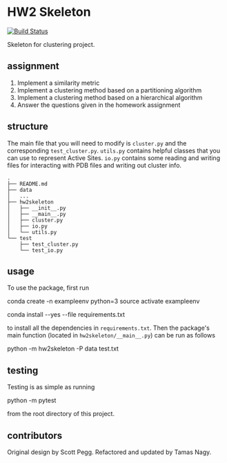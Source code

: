 # HW2 Skeleton

[![Build Status](https://travis-ci.org/stephaniewanko/bmi203_hw2_wankowicz.svg?branch=master)](https://travis-ci.org/stephaniewanko/bmi203_hw2_wankowicz)

Skeleton for clustering project.

## assignment

1. Implement a similarity metric
2. Implement a clustering method based on a partitioning algorithm
3. Implement a clustering method based on a hierarchical algorithm
4. Answer the questions given in the homework assignment


## structure

The main file that you will need to modify is `cluster.py` and the corresponding `test_cluster.py`. `utils.py` contains helpful classes that you can use to represent Active Sites. `io.py` contains some reading and writing files for interacting with PDB files and writing out cluster info.

```
.
├── README.md
├── data
│   ...
├── hw2skeleton
│   ├── __init__.py
│   ├── __main__.py
│   ├── cluster.py
│   ├── io.py
│   └── utils.py
└── test
    ├── test_cluster.py
    └── test_io.py
```

## usage

To use the package, first run

conda create -n exampleenv python=3
source activate exampleenv

conda install --yes --file requirements.txt

to install all the dependencies in `requirements.txt`. Then the package's
main function (located in `hw2skeleton/__main__.py`) can be run as
follows


python -m hw2skeleton -P data test.txt


## testing

Testing is as simple as running


python -m pytest


from the root directory of this project.


## contributors

Original design by Scott Pegg. Refactored and updated by Tamas Nagy.
